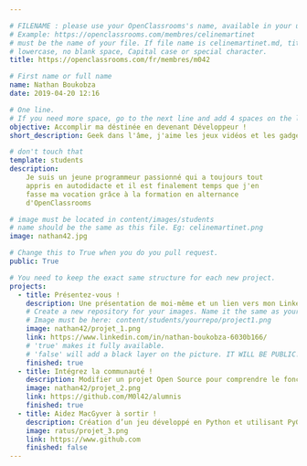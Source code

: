 ```yaml
---

# FILENAME : please use your OpenClassrooms's name, available in your url.
# Example: https://openclassrooms.com/membres/celinemartinet
# must be the name of your file. If file name is celinemartinet.md, title is celinemartinet.
# lowercase, no blank space, Capital case or special character.
title: https://openclassrooms.com/fr/membres/m042

# First name or full name
name: Nathan Boukobza
date: 2019-04-20 12:16

# One line.
# If you need more space, go to the next line and add 4 spaces on the left, as in 'description'.
objective: Accomplir ma déstinée en devenant Développeur !
short_description: Geek dans l'âme, j'aime les jeux vidéos et les gadgets. Je suis aussi intéressé par le maching learning

# don't touch that
template: students
description:
    Je suis un jeune programmeur passionné qui a toujours tout
	appris en autodidacte et il est finalement temps que j'en
	fasse ma vocation grâce à la formation en alternance
	d'OpenClassrooms

# image must be located in content/images/students
# name should be the same as this file. Eg: celinemartinet.png
image: nathan42.jpg

# Change this to True when you do you pull request.
public: True

# You need to keep the exact same structure for each new project.
projects:
  - title: Présentez-vous !
    description: Une présentation de moi-même et un lien vers mon LinkedIn.
    # Create a new repository for your images. Name it the same as your nickname and profile picture.
    # Image must be here: content/students/yourrepo/project1.png
    image: nathan42/projet_1.png
    link: https://www.linkedin.com/in/nathan-boukobza-6030b166/
    # 'true' makes it fully available.
    # 'false' will add a black layer on the picture. IT WILL BE PUBLIC!
    finished: true
  - title: Intégrez la communauté !
    description: Modifier un projet Open Source pour comprendre le fonctionnement de Git, de Github et des pull requests. 
    image: nathan42/projet_2.png
    link: https://github.com/M0l42/alumnis
    finished: true
  - title: Aidez MacGyver à sortir !
    description: Création d’un jeu développé en Python et utilisant PyGame.
    image: ratus/projet_3.png
    link: https://www.github.com
    finished: false
---
```


